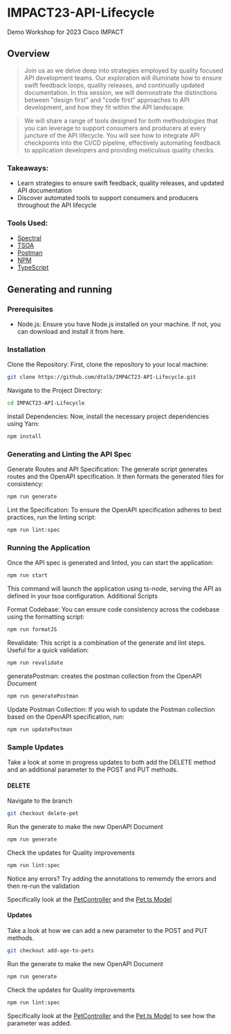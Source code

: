 # IMPACT23-API-Lifecycle

Demo Workshop for 2023 Cisco IMPACT

## Overview

> Join us as we delve deep into strategies employed by quality focused API development teams. Our exploration will illuminate how to ensure swift feedback loops, quality releases, and continually updated documentation. In this session, we will demonstrate the distinctions between "design first" and "code first" approaches to API development, and how they fit within the API landscape.

> We will share a range of tools designed for both methodologies that you can leverage to support consumers and producers at every juncture of the API lifecycle. You will see how to integrate API checkpoints into the CI/CD pipeline, effectively automating feedback to application developers and providing meticulous quality checks.

### Takeaways:

- Learn strategies to ensure swift feedback, quality releases, and updated API documentation
- Discover automated tools to support consumers and producers throughout the API lifecycle

### Tools Used:

- [Spectral](https://docs.stoplight.io/docs/spectral/674b27b261c3c-overview)
- [TSOA](https://tsoa-community.github.io/reference/index.html)
- [Postman](https://www.postman.com/)
- [NPM](https://npmjs.com)
- [TypeScript](https://www.typescriptlang.org/)

## Generating and running

### Prerequisites

- Node.js: Ensure you have Node.js installed on your machine. If not, you can download and install it from here.

### Installation

Clone the Repository: First, clone the repository to your local machine:

```bash
git clone https://github.com/dtolb/IMPACT23-API-Lifecycle.git
```

Navigate to the Project Directory:

```bash
cd IMPACT23-API-Lifecycle
```

Install Dependencies: Now, install the necessary project dependencies using Yarn:

```bash
npm install
```

### Generating and Linting the API Spec

Generate Routes and API Specification: The generate script generates routes and the OpenAPI specification. It then formats the generated files for consistency:

```bash
npm run generate
```

Lint the Specification: To ensure the OpenAPI specification adheres to best practices, run the linting script:

```bash
npm run lint:spec
```

### Running the Application

Once the API spec is generated and linted, you can start the application:

```bash
npm run start
```

This command will launch the application using ts-node, serving the API as defined in your tsoa configuration.
Additional Scripts

Format Codebase: You can ensure code consistency across the codebase using the formatting script:

```bash
npm run formatJS
```

Revalidate: This script is a combination of the generate and lint steps. Useful for a quick validation:

```bash
npm run revalidate
```

generatePostman: creates the postman collection from the OpenAPI Document 

```bash
npm run generatePostman
```

Update Postman Collection: If you wish to update the Postman collection based on the OpenAPI specification, run:

```bash
npm run updatePostman
```

### Sample Updates

Take a look at some in progress updates to both add the DELETE method and an additional parameter to the POST and PUT methods.

#### DELETE

Navigate to the branch

```bash
git checkout delete-pet
```

Run the generate to make the new OpenAPI Document

```bash
npm run generate
```

Check the updates for Quality improvements

```bash
npm run lint:spec
```

Notice any errors? Try adding the annotations to rememdy the errors and then re-run the validation

Specifically look at the [PetController](./src/controllers/PetController.ts) and the [Pet.ts Model](./src/models/Pet.ts)

#### Updates

Take a look at how we can add a new parameter to the POST and PUT methods.

```bash
git checkout add-age-to-pets
```

Run the generate to make the new OpenAPI Document

```bash
npm run generate
```

Check the updates for Quality improvements

```bash
npm run lint:spec
```

Specifically look at the [PetController](./src/controllers/PetController.ts) and the [Pet.ts Model](./src/models/Pet.ts) to see how the parameter was added.
